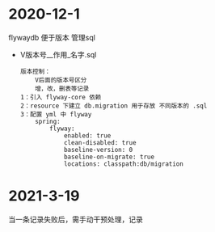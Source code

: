 # 2020-12-1
flywaydb 便于版本 管理sql
* V版本号__作用_名字.sql
    ```
    版本控制：
        V后面的版本号区分
        增，改，删表等记录
    1：引入 flyway-core 依赖
    2：resource 下建立 db.migration 用于存放 不同版本的 .sql
    3：配置 yml 中 flyway
        spring: 
            flyway:
                enabled: true
                clean-disabled: true
                baseline-version: 0
                baseline-on-migrate: true
                locations: classpath:db/migration
    ```

# 2021-3-19
当一条记录失败后，需手动干预处理，记录